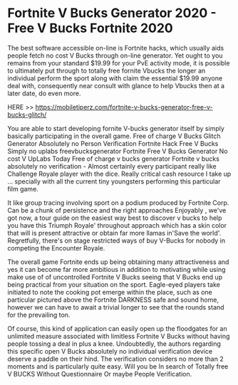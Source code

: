 # Fortnite V Bucks Generator 2020 - Free V Bucks Fortnite 2020

The best software accessible on-line is Fortnite hacks, which usually aids people fetch no cost V Bucks through on-line generator. Yet ought to you remains from your standard $19.99 for your PvE activity mode, it is possible to ultimately put through to totally free fornite Vbucks the longer an individual perform the sport along with claim the essential $19.99 anyone deal with, consequently near consult with glance to help Vbucks then at a later date, do even more.

HERE >> https://mobiletiperz.com/fortnite-v-bucks-generator-free-v-bucks-glitch/

You are able to start developing fornite V-bucks generator itself by simply basically participating in the overall game. Free of charge V Bucks Glitch Generator Absolutely no Person Verification Fortnite Hack Free V Bucks Simply no uplabs freevbucksgenerator Fortnite Free V Bucks Generator No cost V UpLabs Today Free of charge v bucks generator Fortnite v bucks absolutely no verification - Almost certainly every participant really like Challenge Royale player with the dice. Really critical cash resource I take up … specially with all the current tiny youngsters performing this particular film game.

It like group tracing involving sport on a podium produced by Fortnite Corp. Can be a chunk of persistence and the right approaches Enjoyably , we've got now, a tour guide on the easiest way best to discover v bucks to help you have this Triumph Royale' throughout approach which has a skin color that will is present attractive or obtain far more llamas in'Save the world'. Regretfully, there's on stage restricted ways of buy V-Bucks for nobody in competing the Encounter Royale.

The overall game Fortnite ends up being obtaining many attractiveness and yes it can become far more ambitious in addition to motivating while using make use of of uncontrolled Fortnite V Bucks seeing that V Bucks end up being practical from your situation on the sport. Eagle-eyed players take initiated to note the cooking pot emerge within the place, such as one particular pictured above the Fortnite DARKNESS safe and sound home, however we can have to await a trivial longer to see that the rounds stand for the prevailing ton.

Of course, this kind of application can easily open up the floodgates for an unlimited measure associated with limitless Fortnite V Bucks without having people tossing a deal in plus a knee. Undoubtedly, the authors regarding this specific open V Bucks absolutely no individual verification device deserve a paddle on their hind. The verification considers no more than 2 moments and is particularly quite easy. Will you be In search of Totally free V BUCKS Without Questionnaire Or maybe People Verification.
